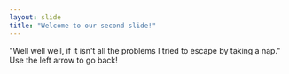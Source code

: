 ```yaml
---
layout: slide
title: "Welcome to our second slide!"
---
```

"Well well well, if it isn't all the problems I tried to escape by taking a nap."
Use the left arrow to go back!

